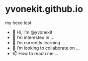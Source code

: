 # yvonekit.github.io
my hexo test
- 👋 Hi, I’m @yvonekit
- 👀 I’m interested in ...
- 🌱 I’m currently learning ...
- 💞️ I’m looking to collaborate on ...
- 📫 How to reach me ...
